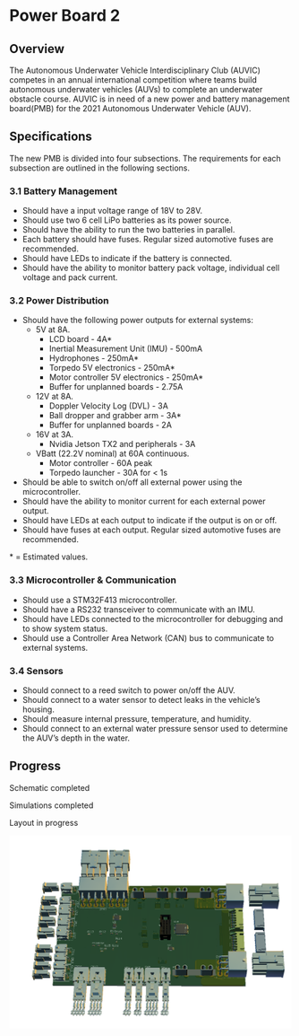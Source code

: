 # Power Board 2

## Overview
The Autonomous Underwater Vehicle Interdisciplinary Club (AUVIC) competes in an annual international competition where teams build autonomous underwater vehicles (AUVs) to complete an underwater obstacle course. AUVIC is in need of a new power and battery management board(PMB) for the 2021 Autonomous Underwater Vehicle (AUV).

## Specifications
The new PMB is divided into four subsections. The requirements for each subsection are outlined in the following sections.

### 3.1	Battery Management
- Should have a input voltage range of 18V to 28V.
- Should use two 6 cell LiPo batteries as its power source.
- Should have the ability to run the two batteries in parallel.
- Each battery should have fuses. Regular sized automotive fuses are recommended.
- Should have LEDs to indicate if the battery is connected.
- Should have the ability to monitor battery pack voltage, individual cell voltage and pack current.

### 3.2	Power Distribution
- Should have the following power outputs for external systems:
  - 5V at 8A.
    - LCD board - 4A*
    - Inertial Measurement Unit (IMU) - 500mA
    - Hydrophones - 250mA*
    - Torpedo 5V electronics - 250mA*
    - Motor controller 5V electronics - 250mA*
    - Buffer for unplanned boards - 2.75A
  - 12V at 8A.
    - Doppler Velocity Log (DVL) - 3A
    - Ball dropper and grabber arm - 3A*
    - Buffer for unplanned boards - 2A
  - 16V at 3A.
    - Nvidia Jetson TX2 and peripherals - 3A
  - VBatt (22.2V nominal) at 60A continuous.
    - Motor controller - 60A peak
    - Torpedo launcher - 30A for < 1s
- Should be able to switch on/off all external power using the microcontroller.
- Should have the ability to monitor current for each external power output.
- Should have LEDs at each output to indicate if the output is on or off.
- Should have fuses at each output. Regular sized automotive fuses are recommended.

\* = Estimated values.

### 3.3	Microcontroller & Communication
- Should use a STM32F413 microcontroller. 
- Should have a RS232 transceiver to communicate with an IMU.
- Should have LEDs connected to the microcontroller for debugging and to show system status.
- Should use a Controller Area Network (CAN) bus to communicate to external systems.

### 3.4	Sensors
- Should connect to a reed switch to power on/off the AUV.
- Should connect to a water sensor to detect leaks in the vehicle’s housing.
- Should measure internal pressure, temperature, and humidity.
- Should connect to an external water pressure sensor used to determine the AUV’s depth in the water.

## Progress
Schematic completed

Simulations completed

Layout in progress

![Image of layout thus far](https://github.com/uvic-auvic/PCB-Power_Board_2/blob/master/Power_Board_2/3D%20Model/Power_Board_2.png)


